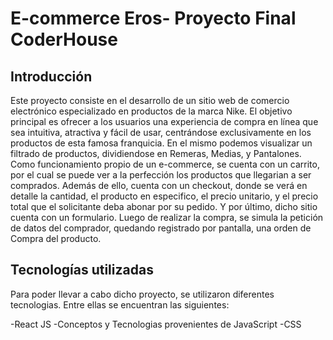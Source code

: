 # E-commerce Eros- Proyecto Final CoderHouse

## Introducción

Este proyecto consiste en el desarrollo de un sitio web de comercio electrónico especializado en productos de la marca Nike. El objetivo principal es ofrecer a los usuarios una experiencia de compra en línea que sea intuitiva, atractiva y fácil de usar, centrándose exclusivamente en los productos de esta famosa franquicia.
En el mismo podemos visualizar un filtrado de productos, dividiendose en Remeras, Medias, y Pantalones. 
Como funcionamiento propio de un e-commerce, se cuenta con un carrito, por el cual se puede ver a la perfección los productos que llegarian a ser comprados. Además de ello, cuenta con un checkout, donde se verá en detalle la cantidad, el producto en especifico, el precio unitario, y el precio total que el solicitante deba abonar por su pedido.
 Y por último, dicho sitio cuenta con un formulario. Luego de realizar la compra, se simula la petición de datos del comprador, quedando registrado por pantalla, una orden de Compra del producto.


## Tecnologías utilizadas

Para poder llevar a cabo dicho proyecto, se utilizaron diferentes tecnologias. Entre ellas se encuentran las siguientes:

-React JS
-Conceptos y Tecnologias provenientes de JavaScript
-CSS

